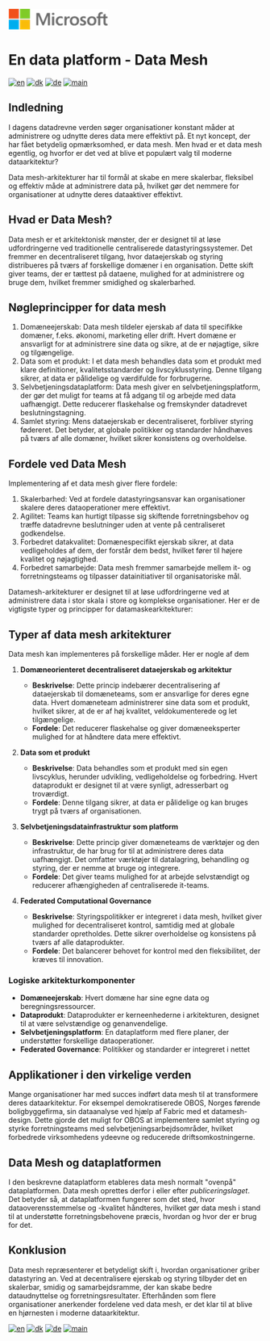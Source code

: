 ![microsoft](../images/microsoft.png)

# En data platform - Data Mesh

[![en](https://img.shields.io/badge/lang-en-red.svg)](Data-mesh.md)
[![dk](https://img.shields.io/badge/lang-da--dk-green.svg)](Data-mesh-da.md)
[![de](https://img.shields.io/badge/lang-de-yellow.svg)](Data-mesh-de.md)
[![main](https://img.shields.io/badge/main-document-blue.svg)](../README.md)

## Indledning

I dagens datadrevne verden søger organisationer konstant måder at administrere og udnytte deres data mere effektivt på. Et nyt koncept, der har fået betydelig opmærksomhed, er data mesh. Men hvad er et data mesh egentlig, og hvorfor er det ved at blive et populært valg til moderne dataarkitektur?

Data mesh-arkitekturer har til formål at skabe en mere skalerbar, fleksibel og effektiv måde at administrere data på, hvilket gør det nemmere for organisationer at udnytte deres dataaktiver effektivt.

## Hvad er Data Mesh?

Data mesh er et arkitektonisk mønster, der er designet til at løse udfordringerne ved traditionelle centraliserede datastyringssystemer. Det fremmer en decentraliseret tilgang, hvor dataejerskab og styring distribueres på tværs af forskellige domæner i en organisation. Dette skift giver teams, der er tættest på dataene, mulighed for at administrere og bruge dem, hvilket fremmer smidighed og skalerbarhed.

## Nøgleprincipper for data mesh

1) Domæneejerskab: Data mesh tildeler ejerskab af data til specifikke domæner, f.eks. økonomi, marketing eller drift. Hvert domæne er ansvarligt for at administrere sine data og sikre, at de er nøjagtige, sikre og tilgængelige.
2) Data som et produkt: I et data mesh behandles data som et produkt med klare definitioner, kvalitetsstandarder og livscyklusstyring. Denne tilgang sikrer, at data er pålidelige og værdifulde for forbrugerne.
3) Selvbetjeningsdataplatform: Data mesh giver en selvbetjeningsplatform, der gør det muligt for teams at få adgang til og arbejde med data uafhængigt. Dette reducerer flaskehalse og fremskynder datadrevet beslutningstagning.
4) Samlet styring: Mens dataejerskab er decentraliseret, forbliver styring fødereret. Det betyder, at globale politikker og standarder håndhæves på tværs af alle domæner, hvilket sikrer konsistens og overholdelse.

## Fordele ved Data Mesh

Implementering af et data mesh giver flere fordele:

1) Skalerbarhed: Ved at fordele datastyringsansvar kan organisationer skalere deres dataoperationer mere effektivt.
2) Agilitet: Teams kan hurtigt tilpasse sig skiftende forretningsbehov og træffe datadrevne beslutninger uden at vente på centraliseret godkendelse.
3) Forbedret datakvalitet: Domænespecifikt ejerskab sikrer, at data vedligeholdes af dem, der forstår dem bedst, hvilket fører til højere kvalitet og nøjagtighed.
4) Forbedret samarbejde: Data mesh fremmer samarbejde mellem it- og forretningsteams og tilpasser datainitiativer til organisatoriske mål.

Datamesh-arkitekturer er designet til at løse udfordringerne ved at administrere data i stor skala i store og komplekse organisationer. Her er de vigtigste typer og principper for datamaskearkitekturer:

## Typer af data mesh arkitekturer

Data mesh kan implementeres på forskellige måder. Her er nogle af dem

1) **Domæneorienteret decentraliseret dataejerskab og arkitektur**

    - **Beskrivelse**: Dette princip indebærer decentralisering af dataejerskab til domæneteams, som er ansvarlige for deres egne data. Hvert domæneteam administrerer sine data som et produkt, hvilket sikrer, at de er af høj kvalitet, veldokumenterede og let tilgængelige.
    - **Fordele**: Det reducerer flaskehalse og giver domæneeksperter mulighed for at håndtere data mere effektivt.

2) **Data som et produkt**

    - **Beskrivelse**: Data behandles som et produkt med sin egen livscyklus, herunder udvikling, vedligeholdelse og forbedring. Hvert dataprodukt er designet til at være synligt, adresserbart og troværdigt.
    - **Fordele**: Denne tilgang sikrer, at data er pålidelige og kan bruges trygt på tværs af organisationen.

3) **Selvbetjeningsdatainfrastruktur som platform**

    - **Beskrivelse**: Dette princip giver domæneteams de værktøjer og den infrastruktur, de har brug for til at administrere deres data uafhængigt. Det omfatter værktøjer til datalagring, behandling og styring, der er nemme at bruge og integrere.
    - **Fordele**: Det giver teams mulighed for at arbejde selvstændigt og reducerer afhængigheden af centraliserede it-teams.

4) **Federated Computational Governance**

    - **Beskrivelse**: Styringspolitikker er integreret i data mesh, hvilket giver mulighed for decentraliseret kontrol, samtidig med at globale standarder opretholdes. Dette sikrer overholdelse og konsistens på tværs af alle dataprodukter.
    - **Fordele**: Det balancerer behovet for kontrol med den fleksibilitet, der kræves til innovation.

### Logiske arkitekturkomponenter

- **Domæneejerskab**: Hvert domæne har sine egne data og beregningsressourcer.
- **Dataprodukt**: Dataprodukter er kerneenhederne i arkitekturen, designet til at være selvstændige og genanvendelige.
- **Selvbetjeningsplatform**: En dataplatform med flere planer, der understøtter forskellige dataoperationer.
- **Federated Governance**: Politikker og standarder er integreret i nettet

## Applikationer i den virkelige verden

Mange organisationer har med succes indført data mesh til at transformere deres dataarkitektur. For eksempel demokratiserede OBOS, Norges førende boligbyggefirma, sin dataanalyse ved hjælp af Fabric med et datamesh-design. Dette gjorde det muligt for OBOS at implementere samlet styring og styrke forretningsteams med selvbetjeningsarbejdsområder, hvilket forbedrede virksomhedens ydeevne og reducerede driftsomkostningerne.

## Data Mesh og dataplatformen

I den beskrevne dataplatform etableres data mesh normalt "ovenpå" dataplatformen. Data mesh oprettes derfor i eller efter *publiceringslaget*. Det betyder så, at dataplatformen fungerer som det sted, hvor dataoverensstemmelse og -kvalitet håndteres, hvilket gør data mesh i stand til at understøtte forretningsbehovene præcis, hvordan og hvor der er brug for det.  

## Konklusion

Data mesh repræsenterer et betydeligt skift i, hvordan organisationer griber datastyring an. Ved at decentralisere ejerskab og styring tilbyder det en skalerbar, smidig og samarbejdsramme, der kan skabe bedre dataudnyttelse og forretningsresultater. Efterhånden som flere organisationer anerkender fordelene ved data mesh, er det klar til at blive en hjørnesten i moderne dataarkitektur.

[![en](https://img.shields.io/badge/lang-en-red.svg)](Data-mesh.md)
[![dk](https://img.shields.io/badge/lang-da--dk-green.svg)](Data-mesh-da.md)
[![de](https://img.shields.io/badge/lang-de-yellow.svg)](Data-mesh-de.md)
[![main](https://img.shields.io/badge/main-document-blue.svg)](../README.md)